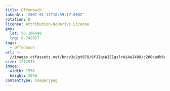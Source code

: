 ```yaml
---
title: Offenbach
takenAt: '2007-01-11T10:59:17.000Z'
rotation: 0
license: Attribution-NoDerivs License
geo:
  lat: 50.106449
  lng: 8.742917
tags:
  - Offenbach
url: >-
  //images.ctfassets.net/bncv3c2gt878/6fJIqcWIEIgslrAi4aI40O/c200cadb6e7edf6fd3d353e389fa0333/offenbach_4545507020_o
size: 1212933
image:
  width: 1536
  height: 2048
contentType: image/jpeg
---
```



